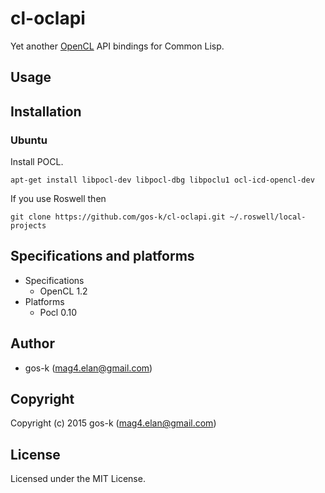 # cl-oclapi

Yet another [OpenCL](https://www.khronos.org/opencl/) API bindings for Common Lisp.

## Usage

## Installation

### Ubuntu

Install POCL.

```
apt-get install libpocl-dev libpocl-dbg libpoclu1 ocl-icd-opencl-dev
```

If you use Roswell then

```
git clone https://github.com/gos-k/cl-oclapi.git ~/.roswell/local-projects
```

## Specifications and platforms

* Specifications
  * OpenCL 1.2
* Platforms
  * Pocl 0.10

## Author

* gos-k (mag4.elan@gmail.com)

## Copyright

Copyright (c) 2015 gos-k (mag4.elan@gmail.com)

## License

Licensed under the MIT License.
